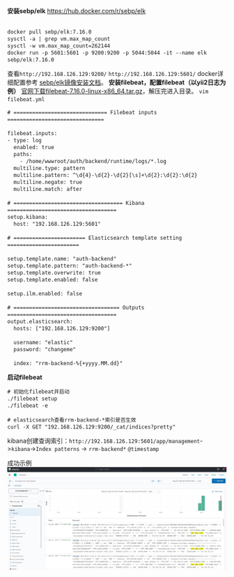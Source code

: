**安装sebp/elk**
https://hub.docker.com/r/sebp/elk
```

docker pull sebp/elk:7.16.0
sysctl -a | grep vm.max_map_count
sysctl -w vm.max_map_count=262144
docker run -p 5601:5601 -p 9200:9200 -p 5044:5044 -it --name elk sebp/elk:7.16.0
```
查看`http://192.168.126.129:9200/` `http://192.168.126.129:5601/`
docker详细配置参考 [sebp/elk镜像安装文档](https://elk-docker.readthedocs.io/)。
**安装filebeat，配置filebeat（以yii2日志为例）**
[官网下载filebeat-7.16.0-linux-x86_64.tar.gz](https://www.elastic.co/cn/downloads/past-releases#filebeat)，解压完进入目录。
`vim filebeat.yml`
```
# ============================== Filebeat inputs ===============================

filebeat.inputs:
- type: log
  enabled: true
  paths:
    - /home/wwwroot/auth/backend/runtime/logs/*.log
  multiline.type: pattern
  multiline.pattern: ^\d{4}-\d{2}-\d{2}[\s]+\d{2}:\d{2}:\d{2}
  multiline.negate: true
  multiline.match: after

# =================================== Kibana ===================================
setup.kibana:
  host: "192.168.126.129:5601"

# ======================= Elasticsearch template setting =======================

setup.template.name: "auth-backend"
setup.template.pattern: "auth-backend-*"
setup.template.overwrite: true
setup.template.enabled: false

setup.ilm.enabled: false

# ================================== Outputs ===================================
output.elasticsearch:
  hosts: ["192.168.126.129:9200"]

  username: "elastic"
  password: "changeme"

  index: "rrm-backend-%{+yyyy.MM.dd}"
```
**启动filebeat**
```
# 初始化filebeat并启动
./filebeat setup
./filebeat -e

# elasticsearch查看rrm-backend-*索引是否生效
curl -X GET "192.168.126.129:9200/_cat/indices?pretty"
```
kibana创建查询索引：`http://192.168.126.129:5601/app/management`->`kibana`->`Index patterns` -> `rrm-backend*` `@timestamp`

成功示例
![](../images/elk展示.jpg)


